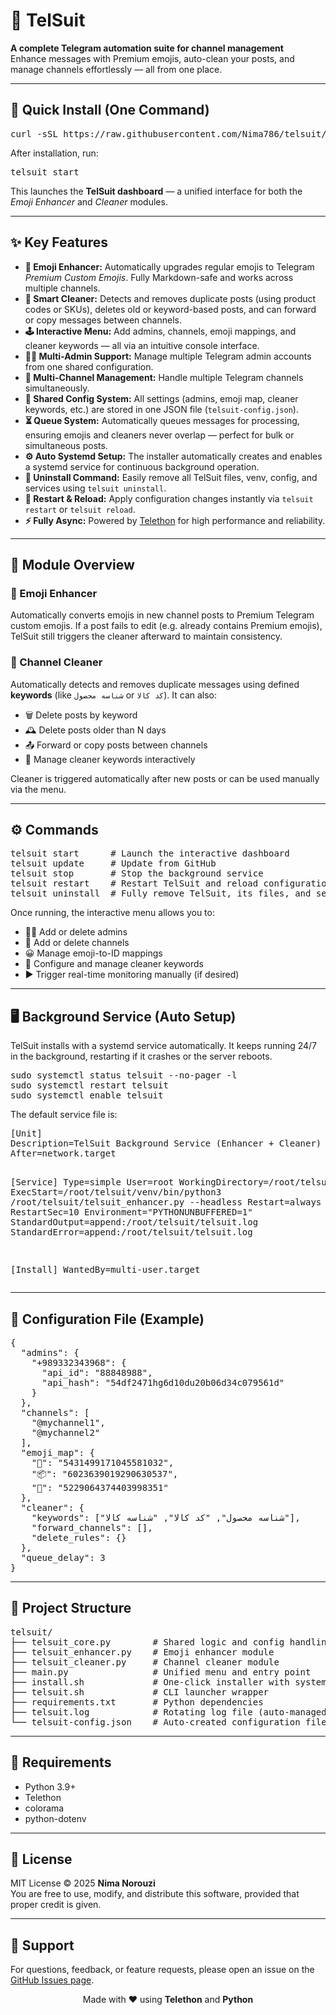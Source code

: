 <h1>🧩 TelSuit</h1>
<p><strong>A complete Telegram automation suite for channel management</strong><br>
Enhance messages with Premium emojis, auto-clean your posts, and manage channels effortlessly — all from one place.</p>

<hr>

<h2>🚀 Quick Install (One Command)</h2>

<pre>
curl -sSL https://raw.githubusercontent.com/Nima786/telsuit/main/install.sh | bash
</pre>

<p>After installation, run:</p>

<pre>
telsuit start
</pre>

<p>This launches the <strong>TelSuit dashboard</strong> — a unified interface for both the <em>Emoji Enhancer</em> and <em>Cleaner</em> modules.</p>

<hr>

<h2>✨ Key Features</h2>
<ul>
  <li><strong>🎨 Emoji Enhancer:</strong> Automatically upgrades regular emojis to Telegram <em>Premium Custom Emojis</em>. Fully Markdown-safe and works across multiple channels.</li>
  <li><strong>🧹 Smart Cleaner:</strong> Detects and removes duplicate posts (using product codes or SKUs), deletes old or keyword-based posts, and can forward or copy messages between channels.</li>
  <li><strong>🕹️ Interactive Menu:</strong> Add admins, channels, emoji mappings, and cleaner keywords — all via an intuitive console interface.</li>
  <li><strong>🧑‍💼 Multi-Admin Support:</strong> Manage multiple Telegram admin accounts from one shared configuration.</li>
  <li><strong>📢 Multi-Channel Management:</strong> Handle multiple Telegram channels simultaneously.</li>
  <li><strong>🧠 Shared Config System:</strong> All settings (admins, emoji map, cleaner keywords, etc.) are stored in one JSON file (<code>telsuit-config.json</code>).</li>
  <li><strong>⏳ Queue System:</strong> Automatically queues messages for processing, ensuring emojis and cleaners never overlap — perfect for bulk or simultaneous posts.</li>
  <li><strong>⚙️ Auto Systemd Setup:</strong> The installer automatically creates and enables a systemd service for continuous background operation.</li>
  <li><strong>🧽 Uninstall Command:</strong> Easily remove all TelSuit files, venv, config, and services using <code>telsuit uninstall</code>.</li>
  <li><strong>🔁 Restart & Reload:</strong> Apply configuration changes instantly via <code>telsuit restart</code> or <code>telsuit reload</code>.</li>
  <li><strong>⚡ Fully Async:</strong> Powered by <a href="https://github.com/LonamiWebs/Telethon">Telethon</a> for high performance and reliability.</li>
</ul>

<hr>

<h2>🧠 Module Overview</h2>

<h3>🎨 Emoji Enhancer</h3>
<p>
Automatically converts emojis in new channel posts to Premium Telegram custom emojis.
If a post fails to edit (e.g. already contains Premium emojis), TelSuit still triggers the cleaner afterward to maintain consistency.
</p>

<h3>🧹 Channel Cleaner</h3>
<p>
Automatically detects and removes duplicate messages using defined <strong>keywords</strong> (like <code>شناسه محصول</code> or <code>کد کالا</code>).
It can also:
</p>
<ul>
  <li>🗑️ Delete posts by keyword</li>
  <li>🕰️ Delete posts older than N days</li>
  <li>📤 Forward or copy posts between channels</li>
  <li>🔑 Manage cleaner keywords interactively</li>
</ul>
<p>Cleaner is triggered automatically after new posts or can be used manually via the menu.</p>

<hr>

<h2>⚙️ Commands</h2>
<pre>
telsuit start      # Launch the interactive dashboard
telsuit update     # Update from GitHub
telsuit stop       # Stop the background service
telsuit restart    # Restart TelSuit and reload configuration
telsuit uninstall  # Fully remove TelSuit, its files, and services
</pre>

<p>Once running, the interactive menu allows you to:</p>
<ul>
  <li>🧑‍💻 Add or delete admins</li>
  <li>📢 Add or delete channels</li>
  <li>😀 Manage emoji-to-ID mappings</li>
  <li>🧹 Configure and manage cleaner keywords</li>
  <li>▶️ Trigger real-time monitoring manually (if desired)</li>
</ul>

<hr>

<h2>🖥️ Background Service (Auto Setup)</h2>
<p>
TelSuit installs with a systemd service automatically.
It keeps running 24/7 in the background, restarting if it crashes or the server reboots.
</p>

<pre>
sudo systemctl status telsuit --no-pager -l
sudo systemctl restart telsuit
sudo systemctl enable telsuit
</pre>

<p>The default service file is:</p>
<pre>
[Unit]
Description=TelSuit Background Service (Enhancer + Cleaner)
After=network.target

[Service]
Type=simple
User=root
WorkingDirectory=/root/telsuit
ExecStart=/root/telsuit/venv/bin/python3 /root/telsuit/telsuit_enhancer.py --headless
Restart=always
RestartSec=10
Environment="PYTHONUNBUFFERED=1"
StandardOutput=append:/root/telsuit/telsuit.log
StandardError=append:/root/telsuit/telsuit.log

[Install]
WantedBy=multi-user.target
</pre>

<hr>

<h2>🧩 Configuration File (Example)</h2>
<pre>
{
  "admins": {
    "+989332343968": {
      "api_id": "88848988",
      "api_hash": "54df2471hg6d10du20b06d34c079561d"
    }
  },
  "channels": [
    "@mychannel1",
    "@mychannel2"
  ],
  "emoji_map": {
    "🛒": "5431499171045581032",
    "📦": "6023639019290630537",
    "📣": "5229064374403998351"
  },
  "cleaner": {
    "keywords": ["شناسه محصول", "کد کالا", "شناسه کالا"],
    "forward_channels": [],
    "delete_rules": {}
  },
  "queue_delay": 3
}
</pre>

<hr>

<h2>📁 Project Structure</h2>
<pre>
telsuit/
├── telsuit_core.py        # Shared logic and config handling
├── telsuit_enhancer.py    # Emoji enhancer module
├── telsuit_cleaner.py     # Channel cleaner module
├── main.py                # Unified menu and entry point
├── install.sh             # One-click installer with systemd setup
├── telsuit.sh             # CLI launcher wrapper
├── requirements.txt       # Python dependencies
├── telsuit.log            # Rotating log file (auto-managed)
└── telsuit-config.json    # Auto-created configuration file
</pre>

<hr>

<h2>🧰 Requirements</h2>
<ul>
  <li>Python 3.9+</li>
  <li>Telethon</li>
  <li>colorama</li>
  <li>python-dotenv</li>
</ul>

<hr>

<h2>📜 License</h2>
<p>
MIT License © 2025 <strong>Nima Norouzi</strong><br>
You are free to use, modify, and distribute this software, provided that proper credit is given.
</p>

<hr>

<h2>💬 Support</h2>
<p>
For questions, feedback, or feature requests, please open an issue on the
<a href="https://github.com/Nima786/telsuit/issues">GitHub Issues page</a>.
</p>

<p align="center">Made with ❤️ using <strong>Telethon</strong> and <strong>Python</strong></p>
